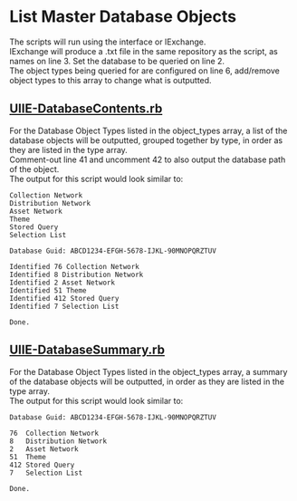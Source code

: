 # List Master Database Objects  
The scripts will run using the interface or IExchange.  
IExchange will produce a .txt file in the same repository as the script, as names on line 3. Set the database to be queried on line 2.  
The object types being queried for are configured on line 6, add/remove object types to this array to change what is outputted.  


## [UIIE-DatabaseContents.rb](./UIIE-DatabaseContents.rb)
For the Database Object Types listed in the object_types array, a list of the database objects will be outputted, grouped together by type, in order as they are listed in the type array.  
Comment-out line 41 and uncomment 42 to also output the database path of the object.  
The output for this script would look similar to:  
```
Collection Network
Distribution Network
Asset Network
Theme
Stored Query
Selection List

Database Guid: ABCD1234-EFGH-5678-IJKL-90MNOPQRZTUV

Identified 76 Collection Network
Identified 8 Distribution Network
Identified 2 Asset Network
Identified 51 Theme
Identified 412 Stored Query
Identified 7 Selection List

Done.
```


## [UIIE-DatabaseSummary.rb](./UIIE-DatabaseSummary.rb)
For the Database Object Types listed in the object_types array, a summary of the database objects will be outputted, in order as they are listed in the type array.  
The output for this script would look similar to:  
```
Database Guid: ABCD1234-EFGH-5678-IJKL-90MNOPQRZTUV

76	Collection Network
8	Distribution Network
2	Asset Network
51	Theme
412	Stored Query
7	Selection List

Done.
```

